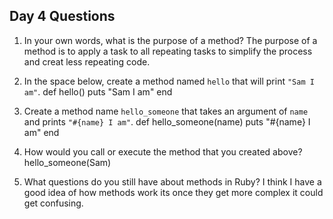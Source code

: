 ## Day 4 Questions

1. In your own words, what is the purpose of a method?
The purpose of a method is to apply a task to all repeating tasks to simplify the process and creat less repeating code.
1. In the space below, create a method named `hello` that will print `"Sam I am"`.
def hello()
  puts "Sam I am"
end

1. Create a method name `hello_someone` that takes an argument of `name` and prints `"#{name} I am"`.
def hello_someone(name)
  puts "#{name} I am"
end
1. How would you call or execute the method that you created above?
hello_someone(Sam)
1. What questions do you still have about methods in Ruby?
I think I have a good idea of how methods work its once they get more complex it could get confusing.
